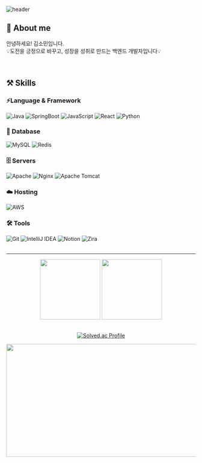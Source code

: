 ![header](https://capsule-render.vercel.app/api?type=waving&color=FFE199&height=200&section=header&text=SOMIN's%20GITHUB🐥&fontSize=50&fontColor=543A32&animation=fadeIn)

## 🙌 About me
안녕하세요! 김소민입니다.
<br />
💡도전을 긍정으로 바꾸고, 성장을 성취로 만드는 백엔드 개발자입니다💡
<br />
<br />
<br />
## ⚒️ Skills

### ⚡️Language & Framework
![Java](https://img.shields.io/badge/java-%23ED8B00.svg?style=for-the-badge&logo=openjdk&logoColor=white)
![SpringBoot](https://img.shields.io/badge/spring&nbsp;boot-%236DB33F.svg?style=for-the-badge&logo=springboot&logoColor=white)
![JavaScript](https://img.shields.io/badge/javascript-%23323330.svg?style=for-the-badge&logo=javascript&logoColor=%23F7DF1E)
![React](https://img.shields.io/badge/react-%2320232a.svg?style=for-the-badge&logo=react&logoColor=%2361DAFB)
![Python](https://img.shields.io/badge/python-3670A0?style=for-the-badge&logo=python&logoColor=ffdd54)


### 💾 Database
![MySQL](https://img.shields.io/badge/mysql-4479A1.svg?style=for-the-badge&logo=mysql&logoColor=white)
![Redis](https://img.shields.io/badge/redis-%23DD0031.svg?style=for-the-badge&logo=redis&logoColor=white)

### 🗄️ Servers
![Apache](https://img.shields.io/badge/apache-%23D42029.svg?style=for-the-badge&logo=apache&logoColor=white)
![Nginx](https://img.shields.io/badge/nginx-%23009639.svg?style=for-the-badge&logo=nginx&logoColor=white)
![Apache Tomcat](https://img.shields.io/badge/apache%20tomcat-%23F8DC75.svg?style=for-the-badge&logo=apache-tomcat&logoColor=black)

### ☁️ Hosting
![AWS](https://img.shields.io/badge/AWS-%23FF9900.svg?style=for-the-badge&logo=amazon-aws&logoColor=white)

### 🛠 Tools
![Git](https://img.shields.io/badge/git-%23F05033.svg?style=for-the-badge&logo=git&logoColor=white)
![IntelliJ IDEA](https://img.shields.io/badge/IntelliJIDEA-000000.svg?style=for-the-badge&logo=intellij-idea&logoColor=white)
![Notion](https://img.shields.io/badge/Notion-%23000000.svg?style=for-the-badge&logo=notion&logoColor=white)
![Zira](https://img.shields.io/badge/Zira-%23000000.svg?style=for-the-badge&logo=zira&logoColor=white)
<br />
<br />
<hr />
<div align="center">
  <div>
      <img src="https://github-readme-stats.vercel.app/api?username=ss0ming&bg_color=180,00000000,00000000&title_color=fd9696&text_color=fd9696" height="160" /> 
      <img src="https://github-readme-stats.vercel.app/api/top-langs/?username=ss0ming&layout=compact&bg_color=180,00000000,00000000&title_color=fd9696&text_color=fd9696" height="160" />
  </div> 
  <br />
  
  [![Solved.ac Profile](http://mazassumnida.wtf/api/v2/generate_badge?boj=hee9920)](https://solved.ac/hee9920/)
  
  <a href="https://github.com/devxb/gitanimals">
      <img src="https://render.gitanimals.org/farms/ss0ming" width="1000" height="300"/>
  </a>
</div>
